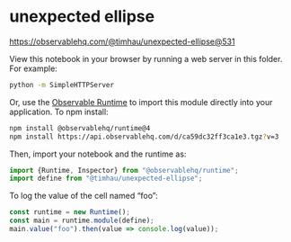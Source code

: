 # unexpected ellipse

https://observablehq.com/@timhau/unexpected-ellipse@531

View this notebook in your browser by running a web server in this folder. For
example:

~~~sh
python -m SimpleHTTPServer
~~~

Or, use the [Observable Runtime](https://github.com/observablehq/runtime) to
import this module directly into your application. To npm install:

~~~sh
npm install @observablehq/runtime@4
npm install https://api.observablehq.com/d/ca59dc32ff3ca1e3.tgz?v=3
~~~

Then, import your notebook and the runtime as:

~~~js
import {Runtime, Inspector} from "@observablehq/runtime";
import define from "@timhau/unexpected-ellipse";
~~~

To log the value of the cell named “foo”:

~~~js
const runtime = new Runtime();
const main = runtime.module(define);
main.value("foo").then(value => console.log(value));
~~~
